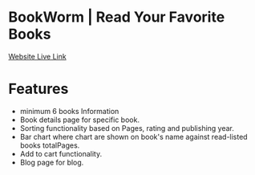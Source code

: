 # BookWorm | Read Your Favorite Books


[Website Live Link](https://bookworm-readbook.netlify.app/)

# Features
- minimum 6 books Information
- Book details page for specific book.
- Sorting functionality based on Pages, rating and publishing year.
- Bar chart where chart are shown on  book's name against read-listed
books totalPages.
- Add to cart functionality.
- Blog page for blog.





<!-- # React + Vite -->

 <!-- This template provides a minimal setup to get React working in Vite with HMR and some ESLint rules. -->

<!-- Currently, two official plugins are available: -->

<!-- - [@vitejs/plugin-react](https://github.com/vitejs/vite-plugin-react/blob/main/packages/plugin-react/README.md) uses [Babel](https://babeljs.io/) for Fast Refresh -->
<!-- - [@vitejs/plugin-react-swc](https://github.com/vitejs/vite-plugin-react-swc) uses [SWC](https://swc.rs/) for Fast Refresh -->
<!-- # b9a8-book-vibe-leon-dream1 -->
